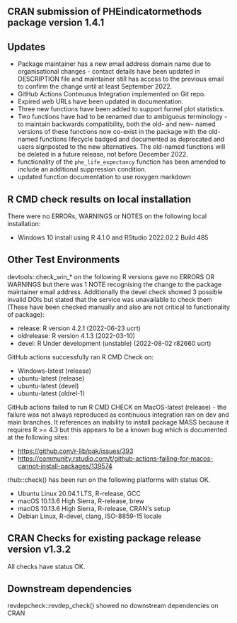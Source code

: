 ## CRAN submission of PHEindicatormethods package version 1.4.1


## Updates

* Package maintainer has a new email address domain name due to organisational changes - contact details have been updated in DESCRIPTION file and maintainer still has access to the previous email to confirm the change until at least September 2022.
* GitHub Actions Continuous Integration implemented on Git repo.
* Expired web URLs have been updated in documentation.
* Three new functions have been added to support funnel plot statistics.
* Two functions have had to be renamed due to ambiguous terminology - to maintain backwards compatibility, both the old- and new- named versions of these functions now co-exist in the package with the old-named functions lifecycle badged and documented as deprecated and users signposted to the new alternatives.  The old-named functions will be deleted in a future release, not before December 2022.
* functionality of the `phe_life_expectancy` function has been amended to include an additional suppression condition.
* updated function documentation to use roxygen markdown

## R CMD check results on local installation

There were no ERRORs, WARNINGS or NOTES on the following local installation:
* Windows 10 install using R 4.1.0 and RStudio 2022.02.2 Build 485


## Other Test Environments 

devtools::check_win_* on the following R versions gave no ERRORS OR WARNINGS but there was 1 NOTE recognising the change to the package maintainer email address.  Additionally the devel check showed 3 possible invalid DOIs but stated that the service was unavailable to check them (These have been checked manually and also are not critical to functionality of package):  
* release:    R version 4.2.1 (2022-06-23 ucrt)  
* oldrelease: R version 4.1.3 (2022-03-10)  
* devel:      R Under development (unstable) (2022-08-02 r82660 ucrt)  

GitHub actions successfully ran R CMD Check on:  
* Windows-latest (release)
* ubuntu-latest (release)
* ubuntu-latest (devel)
* ubuntu-latest (oldrel-1) 

GitHub actions failed to run R CMD CHECK on MacOS-latest (release) - the failure was not always reproduced as continuous integration ran on dev and main branches.  It references an inability to install package MASS because it requires R >= 4.3 but this appears to be a known bug which is documented at the following sites:
* https://github.com/r-lib/pak/issues/393  
* https://community.rstudio.com/t/github-actions-failing-for-macos-cannot-install-packages/139574

rhub::check() has been run on the following platforms with status OK.  
* Ubuntu Linux 20.04.1 LTS, R-release, GCC
* macOS 10.13.6 High Sierra, R-release, brew
* macOS 10.13.6 High Sierra, R-release, CRAN's setup
* Debian Linux, R-devel, clang, ISO-8859-15 locale


## CRAN Checks for existing package release version v1.3.2

All checks have status OK.


## Downstream dependencies

revdepcheck::revdep_check() showed no downstream dependencies on CRAN

